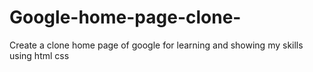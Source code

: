 # Google-home-page-clone-
Create a clone home page of google for learning and showing my skills using html css 
